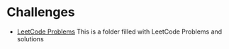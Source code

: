# Challenges
- [LeetCode Problems](https://github.com/JoshAlvarado/Python/tree/master/Challenges/LeetCode%20Problems) This is a folder filled with LeetCode Problems and solutions

